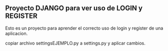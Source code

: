 ## Proyecto DJANGO para ver uso de LOGIN y REGISTER

Esto es un proyecto para aprender el correcto uso de login y register de una aplicacion. 

copiar archivo settingsEJEMPLO.py a settings.py y aplicar cambios. 